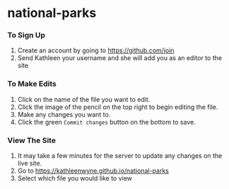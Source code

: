 # national-parks

### To Sign Up
1. Create an account by going to https://github.com/join
2. Send Kathleen your username and she will add you as an editor to the site

### To Make Edits
1. Click on the name of the file you want to edit.
2. Click the image of the pencil on the top right to begin editing the file.
3. Make any changes you want to.
4. Click the green `Commit changes` button on the bottom to save.

### View The Site
1. It may take a few minutes for the server to update any changes on the live site.
2. Go to https://kathleenwyne.github.io/national-parks
3. Select which file you would like to view
